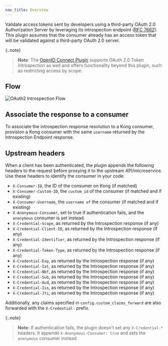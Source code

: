 ```yaml
---
nav_title: Overview
---
```


Validate access tokens sent by developers using a third-party OAuth 2.0
Authorization Server by leveraging its introspection endpoint
([RFC 7662](https://tools.ietf.org/html/rfc7662)). This plugin assumes that
the consumer already has an access token that will be validated against a
third-party OAuth 2.0 server.

{:.note}
> **Note**: The [OpenID Connect Plugin](/hub/kong-inc/openid-connect/) supports
OAuth 2.0 Token Introspection as well and offers functionality beyond
this plugin, such as restricting access by scope.

## Flow

![OAuth2 Introspection Flow](/assets/images/docs/oauth2/oauth2-introspection.png)

## Associate the response to a consumer

To associate the introspection response resolution to a Kong consumer, provision a Kong consumer with the same `username` returned by the Introspection Endpoint response.

## Upstream headers

When a client has been authenticated, the plugin appends the following headers to the request before proxying it to the upstream API/microservice.
Use these headers to identify the consumer in your code:

- `X-Consumer-ID`, the ID of the consumer on Kong (if matched)
- `X-Consumer-Custom-ID`, the `custom_id` of the consumer (if matched and if existing)
- `X-Consumer-Username`, the `username of` the consumer (if matched and if existing)
- `X-Anonymous-Consumer`, set to true if authentication fails, and the `anonymous` consumer is set instead.
- `X-Credential-Scope`, as returned by the Introspection response (if any)
- `X-Credential-Client-ID`, as returned by the Introspection response (if any)
- `X-Credential-Identifier`, as returned by the Introspection response (if any)
- `X-Credential-Token-Type`, as returned by the Introspection response (if any)
- `X-Credential-Exp`, as returned by the Introspection response (if any)
- `X-Credential-Iat`, as returned by the Introspection response (if any)
- `X-Credential-Nbf`, as returned by the Introspection response (if any)
- `X-Credential-Sub`, as returned by the Introspection response (if any)
- `X-Credential-Aud`, as returned by the Introspection response (if any)
- `X-Credential-Iss`, as returned by the Introspection response (if any)
- `X-Credential-Jti`, as returned by the Introspection response (if any)

Additionally, any claims specified in `config.custom_claims_forward` are also forwarded with the `X-Credential-` prefix.

{:.note}
> **Note:** If authentication fails, the plugin doesn't set any `X-Credential-*` headers.
It appends `X-Anonymous-Consumer: true` and sets the `anonymous` consumer instead.

